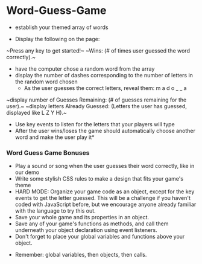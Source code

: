 # Word-Guess-Game


* establish your themed array of words

* Display the following on the page:

~Press any key to get started!~
~Wins: (# of times user guessed the word correctly).~
* have the computer chose a random word from the array
* display the number of dashes corresponding to the number of letters in the random word chosen
  - As the user guesses the correct letters, reveal them: m a d o _  _ a

~display number of Guesses Remaining: (# of guesses remaining for the user).~
~display letters Already Guessed: (Letters the user has guessed, displayed like L Z Y H).~

* Use key events to listen for the letters that your players will type
* After the user wins/loses the game should automatically choose another word and make the user play it* 


### Word Guess Game Bonuses


* Play a sound or song when the user guesses their word correctly, like in our demo
* Write some stylish CSS rules to make a design that fits your game's theme
* HARD MODE: Organize your game code as an object, except for the key events to get the letter guessed. This will be a challenge if you haven't coded with JavaScript before, but we encourage anyone already familiar with the language to try this out.
* Save your whole game and its properties in an object.
* Save any of your game's functions as methods, and call them underneath your object declaration using event listeners.
* Don't forget to place your global variables and functions above your object.

- Remember: global variables, then objects, then calls.



